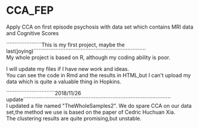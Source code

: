 # CCA_FEP
Apply CCA on first episode psychosis with data set which contains MRI data and Cognitive Scores

`````````````````````This is my first project, maybe the last(joying)```````````````````````````````````````````````````````````````````  
My whole project is based on R, although my coding ability is poor.  


I will update my files if I have new work and ideas.  
You can see the code in Rmd and the results in HTML,but I can't upload my data which is quite a valuable thing in Hopkins.  

`````````````````````````````2018/11/26 update````````````````````````````````````````````````````````````````````````````````````````  
 I updated a file named "TheWholeSamples2". We do spare CCA on our data set,the method we use is based on the paper of Cedric Huchuan Xia.  
 The clustering results are quite promising,but unstable.  
``````````````````````````````````````````````````````````````````````````````````````````````````````````````````````````````````````````
  
